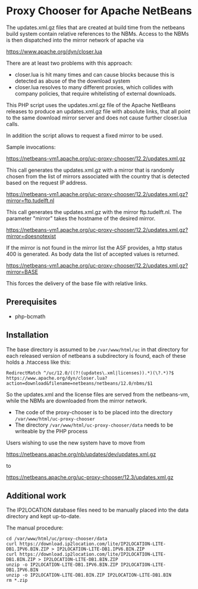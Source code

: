 <!--
  Licensed to the Apache Software Foundation (ASF) under one
  or more contributor license agreements.  See the NOTICE file
  distributed with this work for additional information
  regarding copyright ownership.  The ASF licenses this file
  to you under the Apache License, Version 2.0 (the
  "License"); you may not use this file except in compliance
  with the License.  You may obtain a copy of the License at

    https://www.apache.org/licenses/LICENSE-2.0

  Unless required by applicable law or agreed to in writing,
  software distributed under the License is distributed on an
  "AS IS" BASIS, WITHOUT WARRANTIES OR CONDITIONS OF ANY
  KIND, either express or implied.  See the License for the
  specific language governing permissions and limitations
  under the License.
 -->

Proxy Chooser for Apache NetBeans
=================================

The updates.xml.gz files that are created at build time from the netbeans build
system contain relative references to the NBMs. Access to the NBMs is then
dispatched into the mirror network of apache via

https://www.apache.org/dyn/closer.lua

There are at least two problems with this approach:

- closer.lua is hit many times and can cause blocks because this is detected as
  abuse of the the download system
- closer.lua resolves to many different proxies, which collides with company
  policies, that require whitelisting of external downloads.

This PHP script uses the updates.xml.gz file of the Apache NetBeans releases
to produce an updates.xml.gz file with absolute links, that all point to the
same download mirror server and does not cause further closer.lua calls.

In addition the script allows to request a fixed mirror to be used.

Sample invocations:

https://netbeans-vm1.apache.org/uc-proxy-chooser/12.2/updates.xml.gz

This call generates the updates.xml.gz with a mirror that is randomly chosen
from the list of mirrors associated with the country that is detected based on
the request IP address.

https://netbeans-vm1.apache.org/uc-proxy-chooser/12.2/updates.xml.gz?mirror=ftp.tudelft.nl

This call generates the updates.xml.gz with the mirror ftp.tudelft.nl. The
parameter "mirror" takes the hostname of the desired mirror.

https://netbeans-vm1.apache.org/uc-proxy-chooser/12.2/updates.xml.gz?mirror=doesnotexist

If the mirror is not found in the mirror list the ASF provides, a http status
400 is generated. As body data the list of accepted values is returned.

https://netbeans-vm1.apache.org/uc-proxy-chooser/12.2/updates.xml.gz?mirror=BASE

This forces the delivery of the base file with relative links.

Prerequisites
-------------

- php-bcmath

Installation
------------

The base directory is assumed to be `/var/www/html/uc` in that directory for
each released version of netbeans a subdirectory is found, each of these holds
a .htaccess like this:

```
RedirectMatch ^/uc/12.0/((?!(updates\.xml|licenses)).*)(\?.*)?$ https://www.apache.org/dyn/closer.lua?action=download&filename=netbeans/netbeans/12.0/nbms/$1
```

So the updates.xml and the license files are served from the netbeans-vm, while
the NBMs are downloaded from the mirror network.

- The code of the proxy-chooser is to be placed into the directory
  `/var/www/html/uc-proxy-chooser`
- The directory `/var/www/html/uc-proxy-chooser/data` needs to be writeable by
  the PHP process

Users wishing to use the new system have to move from

https://netbeans.apache.org/nb/updates/dev/updates.xml.gz

to

https://netbeans.apache.org/uc-proxy-chooser/12.3/updates.xml.gz

Additional work
---------------

The IP2LOCATION database files need to be manually placed into the data
directory and kept up-to-date.

The manual procedure:

```
cd /var/www/html/uc/proxy-chooser/data
curl https://download.ip2location.com/lite/IP2LOCATION-LITE-DB1.IPV6.BIN.ZIP > IP2LOCATION-LITE-DB1.IPV6.BIN.ZIP
curl https://download.ip2location.com/lite/IP2LOCATION-LITE-DB1.BIN.ZIP > IP2LOCATION-LITE-DB1.BIN.ZIP
unzip -o IP2LOCATION-LITE-DB1.IPV6.BIN.ZIP IP2LOCATION-LITE-DB1.IPV6.BIN
unzip -o IP2LOCATION-LITE-DB1.BIN.ZIP IP2LOCATION-LITE-DB1.BIN
rm *.zip
```